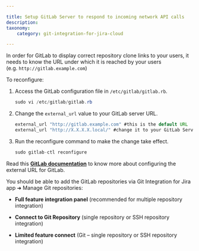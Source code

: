 ```yaml
---

title: Setup GitLab Server to respond to incoming network API calls
description:
taxonomy:
    category: git-integration-for-jira-cloud

---
```

In order for GitLab to display correct repository clone links to your users, it needs to know the URL under which it is reached by your users (e.g. `http://gitlab.example.com`)

To reconfigure:

1.  Access the GitLab configuration file in `/etc/gitlab/gitlab.rb`.

    ```java
    sudo vi /etc/gitlab/gitlab.rb
    ```

2.  Change the `external_url` value to your GitLab server URL.

    ```java
    external_url "http://gitlab.example.com" #this is the default URL
    external_url "http://X.X.X.X.local/" #change it to your GitLab Server URL
    ```

3.  Run the reconfigure command to make the change take effect.

    ```java
    sudo gitlab-ctl reconfigure
    ```



Read this [**GitLab documentation**](https://docs.gitlab.com/omnibus/settings/configuration.html#configuring-the-external-url-for-gitlab) to know more about configuring the external URL for GitLab.

You should be able to add the GitLab repositories via Git Integration for Jira app ➜ Manage Git repositories:

*   **Full feature integration panel** (recommended for multiple repository integration)

*   **Connect to Git Repository** (single repository or SSH repository integration)

*   **Limited feature connect** (Git – single repository or SSH repository integration)